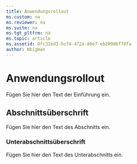 ```yaml
---
title: Anwendungsrollout
ms.custom: na
ms.reviewer: na
ms.suite: na
ms.tgt_pltfrm: na
ms.topic: article
ms.assetid: 0fc32ed3-bcf4-472a-80e7-eb20986f78fa
author: Nbigman
---
```

# Anwendungsrollout
Fügen Sie hier den Text der Einführung ein.

## Abschnittsüberschrift
Fügen Sie hier den Text des Abschnitts ein.

### Unterabschnittsüberschrift
Fügen Sie hier den Text des Unterabschnitts ein.



<!--HONumber=Apr16_HO3-->


